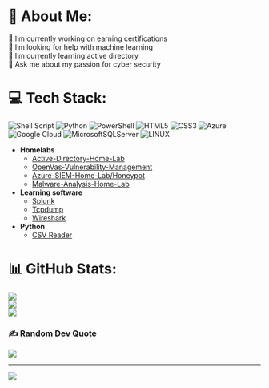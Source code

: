 # 💫 About Me:
🔭 I’m currently working on earning certifications<br>🤝 I’m looking for help with machine learning<br>🌱 I’m currently learning active directory<br>💬 Ask me about my passion for cyber security<br>
# 💻 Tech Stack:
![Shell Script](https://img.shields.io/badge/shell_script-%23121011.svg?style=plastic&logo=gnu-bash&logoColor=white) ![Python](https://img.shields.io/badge/python-3670A0?style=plastic&logo=python&logoColor=ffdd54) ![PowerShell](https://img.shields.io/badge/PowerShell-%235391FE.svg?style=plastic&logo=powershell&logoColor=white) ![HTML5](https://img.shields.io/badge/html5-%23E34F26.svg?style=plastic&logo=html5&logoColor=white) ![CSS3](https://img.shields.io/badge/css3-%231572B6.svg?style=plastic&logo=css3&logoColor=white) ![Azure](https://img.shields.io/badge/azure-%230072C6.svg?style=plastic&logo=microsoftazure&logoColor=white) ![Google Cloud](https://img.shields.io/badge/GoogleCloud-%234285F4.svg?style=plastic&logo=google-cloud&logoColor=white) ![MicrosoftSQLServer](https://img.shields.io/badge/Microsoft%20SQL%20Server-CC2927?style=plastic&logo=microsoft%20sql%20server&logoColor=white) ![LINUX](https://img.shields.io/badge/Linux-FCC624?style=plastic&logo=linux&logoColor=black)


- <b>Homelabs</b>
  - [Active-Directory-Home-Lab](https://github.com/SkerdH/Active-Directory-Basic-Home-Lab)
  - [OpenVas-Vulnerability-Management](https://github.com/SkerdH/Vulnerability-Management)
  - [Azure-SIEM-Home-Lab/Honeypot](https://github.com/SkerdH/Azure-SIEM-Lab)
  - [Malware-Analysis-Home-Lab](https://github.com/SkerdH/Malware-Analysis-Home-Lab)
- <b>Learning software</b>
  - [Splunk](https://github.com/SkerdH/Learning-Splunk)
  - [Tcpdump](https://github.com/SkerdH/tcpdump)
  - [Wireshark](https://github.com/SkerdH/Wireshark)
- <b>Python</b>
  - [CSV Reader](https://github.com/SkerdH/Csv-file-reader)

# 📊 GitHub Stats:
![](https://github-readme-stats.vercel.app/api?username=SkerdH&theme=dark&hide_border=false&include_all_commits=false&count_private=false)<br/>
![](https://github-readme-streak-stats.herokuapp.com/?user=SkerdH&theme=dark&hide_border=false)<br/>
![](https://github-readme-stats.vercel.app/api/top-langs/?username=SkerdH&theme=dark&hide_border=false&include_all_commits=false&count_private=false&layout=compact)

### ✍️ Random Dev Quote
![](https://quotes-github-readme.vercel.app/api?type=horizontal&theme=radical)

---
[![](https://visitcount.itsvg.in/api?id=SkerdH&icon=0&color=0)](https://visitcount.itsvg.in)

<!-- Proudly created with GPRM ( https://gprm.itsvg.in ) -->

